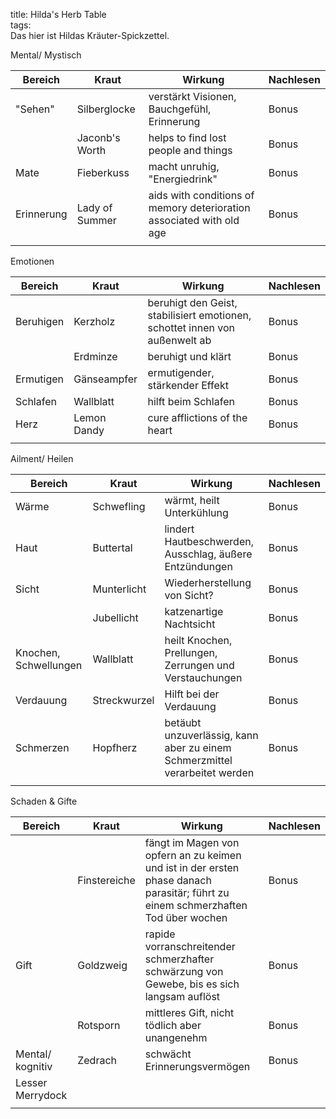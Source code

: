 title: Hilda's Herb Table  
tags:   
Das hier ist Hildas Kräuter-Spickzettel. 

Mental/ Mystisch

|Bereich|Kraut|Wirkung|Nachlesen|
|-|-|-|-|
|"Sehen"|Silberglocke|verstärkt Visionen, Bauchgefühl, Erinnerung|Bonus|
||Jaconb's Worth|helps to find lost people and things|Bonus|
|Mate|Fieberkuss|macht unruhig, "Energiedrink"|Bonus|
|Erinnerung|Lady of Summer|aids with conditions of memory deterioration associated with old age|Bonus|
|||||


Emotionen

|Bereich|Kraut|Wirkung|Nachlesen|
|-|-|-|-|
|Beruhigen|Kerzholz|beruhigt den Geist, stabilisiert emotionen, schottet innen von außenwelt ab|Bonus|
||Erdminze|beruhigt und klärt|Bonus|
|Ermutigen|Gänseampfer|ermutigender, stärkender Effekt|Bonus|
|Schlafen|Wallblatt|hilft beim Schlafen|Bonus|
|Herz|Lemon Dandy|cure afflictions of the heart|Bonus|
|||||


Ailment/ Heilen

|Bereich|Kraut|Wirkung|Nachlesen|
|-|-|-|-|
|Wärme|Schwefling|wärmt, heilt Unterkühlung|Bonus|
|Haut|Buttertal|lindert Hautbeschwerden, Ausschlag, äußere Entzündungen|Bonus|
|Sicht|Munterlicht|Wiederherstellung von Sicht?|Bonus|
||Jubellicht|katzenartige Nachtsicht|Bonus|
|Knochen, Schwellungen|Wallblatt|heilt Knochen, Prellungen, Zerrungen und Verstauchungen|Bonus|
|Verdauung|Streckwurzel|Hilft bei der Verdauung|Bonus|
|Schmerzen|Hopfherz|betäubt unzuverlässig, kann aber zu einem Schmerzmittel verarbeitet werden|Bonus|
|||||


Schaden & Gifte

|Bereich|Kraut|Wirkung|Nachlesen|
|-|-|-|-|
||Finstereiche|fängt im Magen von opfern an zu keimen und ist in der ersten phase danach parasitär; führt zu einem schmerzhaften Tod über wochen|Bonus|
|Gift|Goldzweig|rapide vorranschreitender schmerzhafter schwärzung von Gewebe, bis es sich langsam auflöst|Bonus|
||Rotsporn|mittleres Gift, nicht tödlich aber unangenehm|Bonus|
|Mental/ kognitiv|Zedrach|schwächt Erinnerungsvermögen|Bonus|
|Lesser Merrydock||||
|||||




